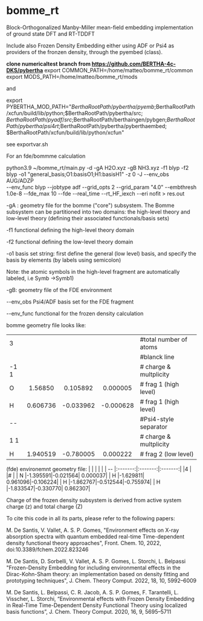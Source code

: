 # bomme_rt
Block-Orthogonalized Manby-Miller mean-field embedding implementation of ground state DFT and RT-TDDFT

Include also Frozen Density Embedding either using ADF or Psi4 as providers of the
fronzen density, through the pyembed (class).


**clone numericaltest branch from https://github.com/BERTHA-4c-DKS/pybertha**
export COMMON_PATH=/home/matteo/bomme_rt/common
export MODS_PATH=/home/matteo/bomme_rt/mods

and

export PYBERTHA_MOD_PATH="$BerthaRootPath/pybertha/pyemb;$BerthaRootPath/xcfun/build/lib/python;$BerthaRootPath/pybertha/src;
$BerthaRootPath/pyadf/src;$BerthaRootPath/berthaingen/pybgen;$BerthaRootPath/pybertha/psi4rt;$BerthaRootPath/pybertha/pyberthaembed;
$BerthaRootPath/xcfun/build/lib/python/xcfun"


see exportvar.sh

For an fde/bommme calculation 

python3.9 ~/bomme_rt/main.py -d -gA H2O.xyz -gB NH3.xyz -f1 blyp -f2 blyp -o1 "general_basis;O1:basisO1;H1:basisH1" -z 0 -J --env_obs AUG/ADZP  
--env_func blyp --jobtype adf --grid_opts 2  --grid_param "4.0"  --embthresh  1.0e-8 --fde_max 10 --fde  --real_time --rt_HF_iexch --eri nofit > res.out

-gA : geometry file for the bomme ("core") subsystem. The Bomme subsystem can be partitioned into two domains: the high-level theory and low-level theory (defining their associated functionals/basis sets)

-f1 functional defining the high-level theory domain

-f2 functional defining the low-level theory domain

-o1 basis set string: first define the general (low level) basis, and specify the basis by elements (by labels using semicolon)

Note: the atomic symbols in the high-level fragment are automatically labeled, i.e Symb ->Symb1)

-gB: geometry file of the FDE environment

--env_obs Psi4/ADF basis set for the FDE fragment

--env_func functional for the frozen density calculation

bomme geometry file looks like:

|    |         |         |         |                       |
| -- |:-------:|:-------:|:-------:|:----------------------|
| 3  |         |         |         | #total number of atoms|
|    |         |         |         | #blanck line           |
|-1 1|         |         |         |# charge & multplicity |
| O  | 1.56850 | 0.105892| 0.000005|# frag 1 (high level)  |
| H  | 0.606736|-0.033962|-0.000628|# frag 1 (high level)  | 
| -- |         |         |         |#Psi4-style separator   |
| 1 1|         |         |         |# charge & multplicity |
| H  | 1.940519|-0.780005| 0.000222|# frag 2 (low level)   |


(fde) environemnt geometry file:
|    |         |         |         |
| -- |:-------:|:-------:|:-------:|
|4   |
|#   |
| N  |-1.395591|-0.021564| 0.000037|
| H  |-1.629811| 0.961096|-0.106224|
| H  |-1.862767|-0.512544|-0.755974|
| H  |-1.833547|-0.330770| 0.862307|

Charge of the frozen density subsystem is derived from active system charge (z) and total charge (Z)

To cite this code in all its parts, please refer to the following papers:

M. De Santis, V. Vallet, A. S. P. Gomes, "Environment effects on X-ray absorption spectra with
quantum embedded real-time Time-dependent density functional theory approaches", Front. Chem.
10, 2022, doi:10.3389/fchem.2022.823246

M. De Santis, D. Sorbelli, V. Vallet, A. S. P. Gomes, L. Storchi, L. Belpassi "Frozen-Density Embedding
for including environmental effects in the Dirac-Kohn-Sham theory: an implementation based on
density fitting and prototyping techniques", J. Chem. Theory Comput. 2022, 18, 10, 5992–6009

M. De Santis, L. Belpassi, C. R. Jacob, A. S. P. Gomes, F. Tarantelli, L. Visscher, L. Storchi,
“Environmental effects with Frozen Density Embedding in Real-Time Time-Dependent Density
Functional Theory using localized basis functions”, J. Chem. Theory Comput. 2020, 16, 9, 5695–5711
